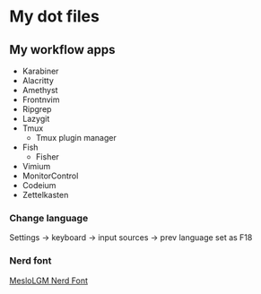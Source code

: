 # My dot files

## My workflow apps

- Karabiner
- Alacritty
- Amethyst
- Frontnvim
- Ripgrep
- Lazygit
- Tmux
  - Tmux plugin manager
- Fish
  - Fisher
- Vimium
- MonitorControl
- Codeium
- Zettelkasten

### Change language

Settings -> keyboard -> input sources -> prev language set as F18

### Nerd font

[MesloLGM Nerd Font](https://www.nerdfonts.com/font-downloads)
